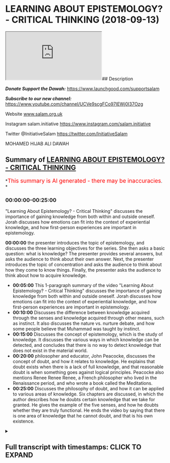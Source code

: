 # LEARNING ABOUT EPISTEMOLOGY? - CRITICAL THINKING (2018-09-13)

<iframe loading='lazy' allow='autoplay' src='https://www.youtube.com/embed/qu536euyd2c'></iframe>## Description

***Donate Support the Dawah:***
<https://www.launchgood.com/supportsalam>

***Subscribe to our new channel:***
<https://www.youtube.com/channel/UCVe9scgFCo97IEWj0I37Ozg>

Website www.salam.org.uk

Instagram salam.initiative
<https://www.instagram.com/salam.initiative>

Twitter @InitiativeSalam
<https://twitter.com/InitiativeSalam>

MOHAMED HIJAB ALI DAWAH

## Summary of [LEARNING ABOUT EPISTEMOLOGY? - CRITICAL THINKING](https://www.youtube.com/watch?v=qu536euyd2c)

*<span style="color:red; font-size:125%">This summary is AI generated - there may be inaccuracies</span>. *

### <a onclick="modifyYTiframeseektime('0')">00:00:00-00:25:00</a>

 "Learning About Epistemology? - Critical Thinking" discusses the importance of gaining knowledge from both within and outside oneself. Jorah discusses how emotions can fit into the context of experiential knowledge, and how first-person experiences are important in epistemology.

**<a onclick="modifyYTiframeseektime('0')">00:00:00</a>**  the presenter introduces the topic of epistemology, and discusses the three learning objectives for the series. She then asks a basic question: what is knowledge? The presenter provides several answers, but asks the audience to think about their own answer. Next, the presenter introduces the topic of concentration and asks the audience to think about how they come to know things. Finally, the presenter asks the audience to think about how to acquire knowledge.

* **<a onclick="modifyYTiframeseektime('300')">00:05:00</a>** This 1-paragraph summary of the video "Learning About Epistemology? - Critical Thinking" discusses the importance of gaining knowledge from both within and outside oneself. Jorah discusses how emotions can fit into the context of experiential knowledge, and how first-person experiences are important in epistemology.
* **<a onclick="modifyYTiframeseektime('600')">00:10:00</a>** Discusses the difference between knowledge acquired through the senses and knowledge acquired through other means, such as instinct. It also discusses the nature vs. nurture debate, and how some people believe that Muhammad was taught by instinct.
* **<a onclick="modifyYTiframeseektime('900')">00:15:00</a>** Discusses the concept of epistemology, which is the study of knowledge. It discusses the various ways in which knowledge can be detected, and concludes that there is no way to detect knowledge that does not exist in the material world.
* **<a onclick="modifyYTiframeseektime('1200')">00:20:00</a>**  philosopher and educator, John Peacocke, discusses the concept of doubt, and how it relates to knowledge. He explains that doubt exists when there is a lack of full knowledge, and that reasonable doubt is when something goes against logical principles. Peacocke also mentions Renee Renee Renee, a French philosopher who lived in the Renaissance period, and who wrote a book called the Meditations.
* **<a onclick="modifyYTiframeseektime('1500')">00:25:00</a>** Discusses the philosophy of doubt, and how it can be applied to various areas of knowledge. Six chapters are discussed, in which the author describes how he doubts certain knowledge that we take for granted. He gives the example of the five senses, and how he doubts whether they are truly functional. He ends the video by saying that there is one area of knowledge that he cannot doubt, and that is his own existence.

<details><summary><h2>Full transcript with timestamps: CLICK TO EXPAND</h2></summary>

<a onclick="modifyYTiframeseektime('10')">0:00:10</a> Music  
<a onclick="modifyYTiframeseektime('29')">0:00:29</a> so I'm not a liar but I kept on welcome  
<a onclick="modifyYTiframeseektime('32')">0:00:32</a> to a new series of critical thinking  
<a onclick="modifyYTiframeseektime('35')">0:00:35</a> obviously and critical thinking is as it  
<a onclick="modifyYTiframeseektime('38')">0:00:38</a> says on the tin we're gonna try and  
<a onclick="modifyYTiframeseektime('40')">0:00:40</a> equip you guys with the necessary and  
<a onclick="modifyYTiframeseektime('42')">0:00:42</a> appropriate tools to understand things  
<a onclick="modifyYTiframeseektime('46')">0:00:46</a> and more specifically understand things  
<a onclick="modifyYTiframeseektime('49')">0:00:49</a> philosophically in the context of  
<a onclick="modifyYTiframeseektime('51')">0:00:51</a> discourse in the context of discussions  
<a onclick="modifyYTiframeseektime('54')">0:00:54</a> in the base that we have around things  
<a onclick="modifyYTiframeseektime('56')">0:00:56</a> like purpose and so what we're going to  
<a onclick="modifyYTiframeseektime('59')">0:00:59</a> start with the channel as an  
<a onclick="modifyYTiframeseektime('60')">0:01:00</a> introductory lesson which hopefully will  
<a onclick="modifyYTiframeseektime('63')">0:01:03</a> aim to lay some foundation some basic  
<a onclick="modifyYTiframeseektime('65')">0:01:05</a> foundations on knowledge itself see if  
<a onclick="modifyYTiframeseektime('69')">0:01:09</a> you can see behind me what we're doing  
<a onclick="modifyYTiframeseektime('72')">0:01:12</a> today is simply to know how knowledge is  
<a onclick="modifyYTiframeseektime('75')">0:01:15</a> acquired to understand the different  
<a onclick="modifyYTiframeseektime('78')">0:01:18</a> philosophical perspectives on knowledge  
<a onclick="modifyYTiframeseektime('79')">0:01:19</a> and to be able to make a judgment on  
<a onclick="modifyYTiframeseektime('82')">0:01:22</a> epistemology these are the three  
<a onclick="modifyYTiframeseektime('84')">0:01:24</a> learning objectives so by the end of  
<a onclick="modifyYTiframeseektime('86')">0:01:26</a> this we should know what this topology  
<a onclick="modifyYTiframeseektime('88')">0:01:28</a> is as a keyword that will enchant  
<a onclick="modifyYTiframeseektime('91')">0:01:31</a> uncover but also we should have a  
<a onclick="modifyYTiframeseektime('95')">0:01:35</a> judgment that were able to make on  
<a onclick="modifyYTiframeseektime('98')">0:01:38</a> Lizzie the hip joint with the one and  
<a onclick="modifyYTiframeseektime('101')">0:01:41</a> only the man himself the one that you  
<a onclick="modifyYTiframeseektime('117')">0:01:57</a> really someone that's not seeing that  
<a onclick="modifyYTiframeseektime('120')">0:02:00</a> much body does a lot for the  
<a onclick="modifyYTiframeseektime('121')">0:02:01</a> organization and obviously we have a  
<a onclick="modifyYTiframeseektime('123')">0:02:03</a> brother honey as well some of you might  
<a onclick="modifyYTiframeseektime('125')">0:02:05</a> know him from now let's get started with  
<a onclick="modifyYTiframeseektime('132')">0:02:12</a> some required questions which online  
<a onclick="modifyYTiframeseektime('133')">0:02:13</a> this is going to be an interactive  
<a onclick="modifyYTiframeseektime('135')">0:02:15</a> session and so we're gonna ask a lot of  
<a onclick="modifyYTiframeseektime('138')">0:02:18</a> questions and I want you guys to think  
<a onclick="modifyYTiframeseektime('139')">0:02:19</a> about what we're talking about rather  
<a onclick="modifyYTiframeseektime('140')">0:02:20</a> than a me just giving you the  
<a onclick="modifyYTiframeseektime('142')">0:02:22</a> information let's start with a very  
<a onclick="modifyYTiframeseektime('144')">0:02:24</a> introductory question what is knowledge  
<a onclick="modifyYTiframeseektime('149')">0:02:29</a> yes information facts the dictionary  
<a onclick="modifyYTiframeseektime('155')">0:02:35</a> definition if you go on oxford  
<a onclick="modifyYTiframeseektime('158')">0:02:38</a> dictionary they'll say knowledge  
<a onclick="modifyYTiframeseektime('161')">0:02:41</a> in fact said skills acquired you know is  
<a onclick="modifyYTiframeseektime('164')">0:02:44</a> how we use the word yeah in terms of  
<a onclick="modifyYTiframeseektime('167')">0:02:47</a> common day usage is there anything else  
<a onclick="modifyYTiframeseektime('169')">0:02:49</a> you add to that I don't think that's  
<a onclick="modifyYTiframeseektime('176')">0:02:56</a> correct this is true now having said  
<a onclick="modifyYTiframeseektime('186')">0:03:06</a> that I want to answer your question um  
<a onclick="modifyYTiframeseektime('188')">0:03:08</a> and this is a more fundamental question  
<a onclick="modifyYTiframeseektime('189')">0:03:09</a> well actually there's a question on  
<a onclick="modifyYTiframeseektime('193')">0:03:13</a> concentration actually let's think about  
<a onclick="modifyYTiframeseektime('195')">0:03:15</a> this right I wanted to really think  
<a onclick="modifyYTiframeseektime('196')">0:03:16</a> about this and I thought the people are  
<a onclick="modifyYTiframeseektime('198')">0:03:18</a> home to think about this question as  
<a onclick="modifyYTiframeseektime('200')">0:03:20</a> well yeah how do we get to know or  
<a onclick="modifyYTiframeseektime('205')">0:03:25</a> something in other words how do we  
<a onclick="modifyYTiframeseektime('206')">0:03:26</a> acquire knowledge right so this is the  
<a onclick="modifyYTiframeseektime('209')">0:03:29</a> question how to that question well I'd  
<a onclick="modifyYTiframeseektime('219')">0:03:39</a> like you to do is you spend one minute  
<a onclick="modifyYTiframeseektime('221')">0:03:41</a> by yourselves  
<a onclick="modifyYTiframeseektime('222')">0:03:42</a> you know writing down some of the ways  
<a onclick="modifyYTiframeseektime('225')">0:03:45</a> in which you think you come to know  
<a onclick="modifyYTiframeseektime('228')">0:03:48</a> things so just by the minute wait  
<a onclick="modifyYTiframeseektime('233')">0:03:53</a> whatever it may be just put down what  
<a onclick="modifyYTiframeseektime('235')">0:03:55</a> you think is the correct answer  
<a onclick="modifyYTiframeseektime('237')">0:03:57</a> we'll come back  
<a onclick="modifyYTiframeseektime('255')">0:04:15</a> Music  
<a onclick="modifyYTiframeseektime('287')">0:04:47</a> Music  
<a onclick="modifyYTiframeseektime('296')">0:04:56</a> well I'm trying to very good very good  
<a onclick="modifyYTiframeseektime('298')">0:04:58</a> very good things are what I'm trying to  
<a onclick="modifyYTiframeseektime('301')">0:05:01</a> avoid in this series especially in the  
<a onclick="modifyYTiframeseektime('304')">0:05:04</a> introductory lesson I'm trying to grade  
<a onclick="modifyYTiframeseektime('306')">0:05:06</a> my language as much as possible so  
<a onclick="modifyYTiframeseektime('307')">0:05:07</a> everyone can be included but there are  
<a onclick="modifyYTiframeseektime('310')">0:05:10</a> some very good keywords that was  
<a onclick="modifyYTiframeseektime('311')">0:05:11</a> intended we will build up to using more  
<a onclick="modifyYTiframeseektime('317')">0:05:17</a> maybe complex terminologies and  
<a onclick="modifyYTiframeseektime('319')">0:05:19</a> important dis lesson well that's that's  
<a onclick="modifyYTiframeseektime('321')">0:05:21</a> what the small you say so knowledge  
<a onclick="modifyYTiframeseektime('323')">0:05:23</a> gained from other places  
<a onclick="modifyYTiframeseektime('324')">0:05:24</a> okay can you expound on that so I did a  
<a onclick="modifyYTiframeseektime('330')">0:05:30</a> degree biology and I want to learn about  
<a onclick="modifyYTiframeseektime('332')">0:05:32</a> the physical to gain this knowledge I  
<a onclick="modifyYTiframeseektime('337')">0:05:37</a> have to read books relating to the topic  
<a onclick="modifyYTiframeseektime('340')">0:05:40</a> so books would be a place where you gain  
<a onclick="modifyYTiframeseektime('343')">0:05:43</a> money okay and how did you very simply  
<a onclick="modifyYTiframeseektime('346')">0:05:46</a> how do you actually read books how does  
<a onclick="modifyYTiframeseektime('349')">0:05:49</a> that work we use your eyes okay yeah  
<a onclick="modifyYTiframeseektime('352')">0:05:52</a> camera words okay you interpret the word  
<a onclick="modifyYTiframeseektime('355')">0:05:55</a> okay oh yeah so that's a question  
<a onclick="modifyYTiframeseektime('359')">0:05:59</a> although the country is what we meant by  
<a onclick="modifyYTiframeseektime('360')">0:06:00</a> it so if you meant how we acquire you I  
<a onclick="modifyYTiframeseektime('363')">0:06:03</a> was going to sell  
<a onclick="modifyYTiframeseektime('368')">0:06:08</a> okay so five senses yeah okay very good  
<a onclick="modifyYTiframeseektime('376')">0:06:16</a> answer  
<a onclick="modifyYTiframeseektime('376')">0:06:16</a> Jorah exeter anything else is there any  
<a onclick="modifyYTiframeseektime('380')">0:06:20</a> other way you can get and that's always  
<a onclick="modifyYTiframeseektime('385')">0:06:25</a> limited you know okay excellent but  
<a onclick="modifyYTiframeseektime('387')">0:06:27</a> you've made a point and you said there  
<a onclick="modifyYTiframeseektime('389')">0:06:29</a> were two ways which is what as we're  
<a onclick="modifyYTiframeseektime('393')">0:06:33</a> gonna find out Bertrand Russell himself  
<a onclick="modifyYTiframeseektime('394')">0:06:34</a> in the problems of philosophies in that  
<a onclick="modifyYTiframeseektime('396')">0:06:36</a> book that will kind of we're using that  
<a onclick="modifyYTiframeseektime('399')">0:06:39</a> kind of book by the way I haven't  
<a onclick="modifyYTiframeseektime('400')">0:06:40</a> mentioned it already does  
<a onclick="modifyYTiframeseektime('401')">0:06:41</a> well we're using Bertrand Russell's  
<a onclick="modifyYTiframeseektime('403')">0:06:43</a> problems and philosophies look it's a  
<a onclick="modifyYTiframeseektime('406')">0:06:46</a> book which very small but very very  
<a onclick="modifyYTiframeseektime('409')">0:06:49</a> important actually in the entomology  
<a onclick="modifyYTiframeseektime('411')">0:06:51</a> yeah because Apple isn't what called the  
<a onclick="modifyYTiframeseektime('414')">0:06:54</a> problems of philosophy where our lessons  
<a onclick="modifyYTiframeseektime('416')">0:06:56</a> are being kind of scheduled in  
<a onclick="modifyYTiframeseektime('418')">0:06:58</a> accordance with the chapters of that  
<a onclick="modifyYTiframeseektime('419')">0:06:59</a> book but it's not rigid in a sense that  
<a onclick="modifyYTiframeseektime('422')">0:07:02</a> we're not gonna go outside and the  
<a onclick="modifyYTiframeseektime('424')">0:07:04</a> reason why chosen that particular book  
<a onclick="modifyYTiframeseektime('426')">0:07:06</a> is because you'll find that most  
<a onclick="modifyYTiframeseektime('429')">0:07:09</a> universities that do things that they  
<a onclick="modifyYTiframeseektime('431')">0:07:11</a> have that required reading yeah and and  
<a onclick="modifyYTiframeseektime('434')">0:07:14</a> for good reason I comes out for Oxford  
<a onclick="modifyYTiframeseektime('436')">0:07:16</a> University for its people a degree they  
<a onclick="modifyYTiframeseektime('438')">0:07:18</a> they don't allow you to do that degree  
<a onclick="modifyYTiframeseektime('440')">0:07:20</a> unless you have they do a lot of I mean  
<a onclick="modifyYTiframeseektime('442')">0:07:22</a> they recommend before you actually get  
<a onclick="modifyYTiframeseektime('444')">0:07:24</a> started with you me that you mean that  
<a onclick="modifyYTiframeseektime('445')">0:07:25</a> book and it's because it gives you that  
<a onclick="modifyYTiframeseektime('447')">0:07:27</a> foundation in you need right so the two  
<a onclick="modifyYTiframeseektime('450')">0:07:30</a> things that you mentioned is very  
<a onclick="modifyYTiframeseektime('451')">0:07:31</a> important because actually it's  
<a onclick="modifyYTiframeseektime('452')">0:07:32</a> mentioned it is right so five senses is  
<a onclick="modifyYTiframeseektime('457')">0:07:37</a> good yeah so it's kind of like the  
<a onclick="modifyYTiframeseektime('459')">0:07:39</a> outside yeah making it very simple but  
<a onclick="modifyYTiframeseektime('461')">0:07:41</a> you also said knowledge from within so  
<a onclick="modifyYTiframeseektime('465')">0:07:45</a> could you expound on that one please so  
<a onclick="modifyYTiframeseektime('468')">0:07:48</a> this could be things that you learn  
<a onclick="modifyYTiframeseektime('471')">0:07:51</a> about yourself things that you learn  
<a onclick="modifyYTiframeseektime('473')">0:07:53</a> about other people who are interacting  
<a onclick="modifyYTiframeseektime('475')">0:07:55</a> with them so you said something discover  
<a onclick="modifyYTiframeseektime('480')">0:08:00</a> something that's unique that you would  
<a onclick="modifyYTiframeseektime('482')">0:08:02</a> you know  
<a onclick="modifyYTiframeseektime('482')">0:08:02</a> it could be both so give us an example  
<a onclick="modifyYTiframeseektime('486')">0:08:06</a> of that it could be both give an example  
<a onclick="modifyYTiframeseektime('487')">0:08:07</a> of something which you already know so  
<a onclick="modifyYTiframeseektime('489')">0:08:09</a> your personality like what things are  
<a onclick="modifyYTiframeseektime('492')">0:08:12</a> know you so I get really annoying when I  
<a onclick="modifyYTiframeseektime('496')">0:08:16</a> see  
<a onclick="modifyYTiframeseektime('497')">0:08:17</a> with homeless that's something that I've  
<a onclick="modifyYTiframeseektime('500')">0:08:20</a> learned about myself the best I'm not  
<a onclick="modifyYTiframeseektime('503')">0:08:23</a> sure that's very good I think you're  
<a onclick="modifyYTiframeseektime('505')">0:08:25</a> right your tracks but wait there's some  
<a onclick="modifyYTiframeseektime('507')">0:08:27</a> there's still some refinement we can do  
<a onclick="modifyYTiframeseektime('509')">0:08:29</a> yes or okay holding a little bit more I  
<a onclick="modifyYTiframeseektime('512')">0:08:32</a> think a little bit deeper so what is  
<a onclick="modifyYTiframeseektime('514')">0:08:34</a> that exactly  
<a onclick="modifyYTiframeseektime('515')">0:08:35</a> you feel what noise you need to watch  
<a onclick="modifyYTiframeseektime('518')">0:08:38</a> people who used to I feel what we  
<a onclick="modifyYTiframeseektime('521')">0:08:41</a> talking about is a certain emotion right  
<a onclick="modifyYTiframeseektime('525')">0:08:45</a> yeah some cool this intuitive knowledge  
<a onclick="modifyYTiframeseektime('537')">0:08:57</a> and some and you can also play within  
<a onclick="modifyYTiframeseektime('540')">0:09:00</a> that experiential knowledge okay so  
<a onclick="modifyYTiframeseektime('553')">0:09:13</a> emotions will fit in that context of  
<a onclick="modifyYTiframeseektime('556')">0:09:16</a> experiential knowledge because you  
<a onclick="modifyYTiframeseektime('558')">0:09:18</a> experience the emotions you experience  
<a onclick="modifyYTiframeseektime('564')">0:09:24</a> emotions now if you experience emotions  
<a onclick="modifyYTiframeseektime('567')">0:09:27</a> it's first-person everyone on board  
<a onclick="modifyYTiframeseektime('575')">0:09:35</a> there are three kinds of person right  
<a onclick="modifyYTiframeseektime('578')">0:09:38</a> which I want this person something which  
<a onclick="modifyYTiframeseektime('599')">0:09:59</a> is first-person pronoun which is  
<a onclick="modifyYTiframeseektime('600')">0:10:00</a> first-person like okay give me an  
<a onclick="modifyYTiframeseektime('605')">0:10:05</a> example of a second person pronoun to  
<a onclick="modifyYTiframeseektime('607')">0:10:07</a> you okay and give me a couple of third  
<a onclick="modifyYTiframeseektime('611')">0:10:11</a> person now if we come back to here  
<a onclick="modifyYTiframeseektime('618')">0:10:18</a> emotions is it I knew or they'd be so  
<a onclick="modifyYTiframeseektime('623')">0:10:23</a> yeah this is your emotions we're talking  
<a onclick="modifyYTiframeseektime('626')">0:10:26</a> about something which is first-person  
<a onclick="modifyYTiframeseektime('630')">0:10:30</a> now this is  
<a onclick="modifyYTiframeseektime('631')">0:10:31</a> very important the reason why it's very  
<a onclick="modifyYTiframeseektime('637')">0:10:37</a> very important especially in in  
<a onclick="modifyYTiframeseektime('639')">0:10:39</a> acquiring knowledge yeah it's because  
<a onclick="modifyYTiframeseektime('642')">0:10:42</a> the whole field of science you said  
<a onclick="modifyYTiframeseektime('647')">0:10:47</a> you're violated again the whole field of  
<a onclick="modifyYTiframeseektime('649')">0:10:49</a> science obviously this down here for  
<a onclick="modifyYTiframeseektime('651')">0:10:51</a> this time the whole field of science is  
<a onclick="modifyYTiframeseektime('653')">0:10:53</a> very personable in order for something  
<a onclick="modifyYTiframeseektime('659')">0:10:59</a> to be scientific it has to be  
<a onclick="modifyYTiframeseektime('666')">0:11:06</a> experimental science yeah okay what do  
<a onclick="modifyYTiframeseektime('674')">0:11:14</a> anyway so scientific experiments are  
<a onclick="modifyYTiframeseektime('679')">0:11:19</a> experimented upon they do not relate to  
<a onclick="modifyYTiframeseektime('683')">0:11:23</a> your own subjective experience okay  
<a onclick="modifyYTiframeseektime('688')">0:11:28</a> so science can't attack yeah cannot feel  
<a onclick="modifyYTiframeseektime('696')">0:11:36</a> it can't detect that does that make  
<a onclick="modifyYTiframeseektime('700')">0:11:40</a> sense how do you feel it's a  
<a onclick="modifyYTiframeseektime('702')">0:11:42</a> first-person question what if you're the  
<a onclick="modifyYTiframeseektime('708')">0:11:48</a> scientist whose discovery even if you're  
<a onclick="modifyYTiframeseektime('710')">0:11:50</a> the scientist to discover right in any  
<a onclick="modifyYTiframeseektime('713')">0:11:53</a> case your experience is always first  
<a onclick="modifyYTiframeseektime('716')">0:11:56</a> person you say I feel where science is  
<a onclick="modifyYTiframeseektime('720')">0:12:00</a> always that person has to you have to  
<a onclick="modifyYTiframeseektime('722')">0:12:02</a> have an expert experiment yeah so that's  
<a onclick="modifyYTiframeseektime('726')">0:12:06</a> important  
<a onclick="modifyYTiframeseektime('726')">0:12:06</a> well the tongue will come to it later on  
<a onclick="modifyYTiframeseektime('729')">0:12:09</a> that's important so here we're worried  
<a onclick="modifyYTiframeseektime('732')">0:12:12</a> or two things right I will stick to  
<a onclick="modifyYTiframeseektime('734')">0:12:14</a> those who thinks because they're quite  
<a onclick="modifyYTiframeseektime('735')">0:12:15</a> important so a quote the external and  
<a onclick="modifyYTiframeseektime('737')">0:12:17</a> you've got the internal feel like yeah  
<a onclick="modifyYTiframeseektime('738')">0:12:18</a> the external the five senses they  
<a onclick="modifyYTiframeseektime('741')">0:12:21</a> they're the window to the outside world  
<a onclick="modifyYTiframeseektime('743')">0:12:23</a> yeah and then you have intuitive  
<a onclick="modifyYTiframeseektime('747')">0:12:27</a> knowledge and experience or knowledge  
<a onclick="modifyYTiframeseektime('748')">0:12:28</a> it's more internal can you think of  
<a onclick="modifyYTiframeseektime('751')">0:12:31</a> something else which is knowledge which  
<a onclick="modifyYTiframeseektime('756')">0:12:36</a> you don't get from the five senses  
<a onclick="modifyYTiframeseektime('758')">0:12:38</a> that's my question  
<a onclick="modifyYTiframeseektime('759')">0:12:39</a> give me examples of other kinds of  
<a onclick="modifyYTiframeseektime('762')">0:12:42</a> knowledge which are not acquired through  
<a onclick="modifyYTiframeseektime('765')">0:12:45</a> the person  
<a onclick="modifyYTiframeseektime('765')">0:12:45</a> so we said experience our eight emotions  
<a onclick="modifyYTiframeseektime('768')">0:12:48</a> this is relating back to the Quran  
<a onclick="modifyYTiframeseektime('772')">0:12:52</a> hidden he knew how to do certain things  
<a onclick="modifyYTiframeseektime('775')">0:12:55</a> for instance  
<a onclick="modifyYTiframeseektime('776')">0:12:56</a> he made a hole in the boat you fixed the  
<a onclick="modifyYTiframeseektime('779')">0:12:59</a> hole and he took care of that point  
<a onclick="modifyYTiframeseektime('783')">0:13:03</a> these things these things here at wisdom  
<a onclick="modifyYTiframeseektime('793')">0:13:13</a> Music  
<a onclick="modifyYTiframeseektime('796')">0:13:16</a> this thing will knowledge their work  
<a onclick="modifyYTiframeseektime('801')">0:13:21</a> from that world from within you could  
<a onclick="modifyYTiframeseektime('807')">0:13:27</a> argue it's from now how do you why some  
<a onclick="modifyYTiframeseektime('809')">0:13:29</a> say he was a prophet okay and if he's a  
<a onclick="modifyYTiframeseektime('811')">0:13:31</a> prophet who's getting from why yeah  
<a onclick="modifyYTiframeseektime('813')">0:13:33</a> which is from Allah you're onto  
<a onclick="modifyYTiframeseektime('817')">0:13:37</a> something you're definitely on to  
<a onclick="modifyYTiframeseektime('819')">0:13:39</a> something here so you're not wrong  
<a onclick="modifyYTiframeseektime('820')">0:13:40</a> complete what other knowledge is not a  
<a onclick="modifyYTiframeseektime('823')">0:13:43</a> quiet from the outside world  
<a onclick="modifyYTiframeseektime('830')">0:13:50</a> consciousness is not really knowledge  
<a onclick="modifyYTiframeseektime('832')">0:13:52</a> it's a state of being  
<a onclick="modifyYTiframeseektime('834')">0:13:54</a> yeah well you're definitely right you're  
<a onclick="modifyYTiframeseektime('837')">0:13:57</a> definitely right and so much of  
<a onclick="modifyYTiframeseektime('839')">0:13:59</a> consciousness cannot be experimented  
<a onclick="modifyYTiframeseektime('842')">0:14:02</a> upon yeah yeah so consciousness is first  
<a onclick="modifyYTiframeseektime('845')">0:14:05</a> person and third person yes that's great  
<a onclick="modifyYTiframeseektime('849')">0:14:09</a> well we're sticking on the field of  
<a onclick="modifyYTiframeseektime('850')">0:14:10</a> knowledge right so you think something  
<a onclick="modifyYTiframeseektime('852')">0:14:12</a> that we do without exactly that's what  
<a onclick="modifyYTiframeseektime('856')">0:14:16</a> we just think about what do we know  
<a onclick="modifyYTiframeseektime('858')">0:14:18</a> without using our five senses with  
<a onclick="modifyYTiframeseektime('861')">0:14:21</a> animals some animals are born they also  
<a onclick="modifyYTiframeseektime('864')">0:14:24</a> go any teachers around them no the first  
<a onclick="modifyYTiframeseektime('866')">0:14:26</a> teacher to teach them and the only thing  
<a onclick="modifyYTiframeseektime('869')">0:14:29</a> you know how to survive  
<a onclick="modifyYTiframeseektime('872')">0:14:32</a> yeah maybe something that it's  
<a onclick="modifyYTiframeseektime('878')">0:14:38</a> programmed to do okay so this he wasn't  
<a onclick="modifyYTiframeseektime('881')">0:14:41</a> taught you could argue this point you  
<a onclick="modifyYTiframeseektime('882')">0:14:42</a> could argue this point this is cool  
<a onclick="modifyYTiframeseektime('884')">0:14:44</a> instinct yeah with instincts well I'm  
<a onclick="modifyYTiframeseektime('890')">0:14:50</a> going to say because there is a debate  
<a onclick="modifyYTiframeseektime('895')">0:14:55</a> in psychology called the nature versus  
<a onclick="modifyYTiframeseektime('898')">0:14:58</a> nurture people okay which I don't want  
<a onclick="modifyYTiframeseektime('901')">0:15:01</a> to go into too much voice idea is this  
<a onclick="modifyYTiframeseektime('903')">0:15:03</a> baby really being tall or hot or is it  
<a onclick="modifyYTiframeseektime('906')">0:15:06</a> something that they've gotten actually  
<a onclick="modifyYTiframeseektime('907')">0:15:07</a> yeah that's it the baby the one again  
<a onclick="modifyYTiframeseektime('909')">0:15:09</a> but it's something you could argue yeah  
<a onclick="modifyYTiframeseektime('911')">0:15:11</a> so I'm not gonna say it's wrong it's not  
<a onclick="modifyYTiframeseektime('914')">0:15:14</a> completely undisputed okay  
<a onclick="modifyYTiframeseektime('916')">0:15:16</a> emotions are pretty much on this view  
<a onclick="modifyYTiframeseektime('918')">0:15:18</a> that you can't say that they're instinct  
<a onclick="modifyYTiframeseektime('922')">0:15:22</a> you could dispute what else is of the  
<a onclick="modifyYTiframeseektime('923')">0:15:23</a> way I think of this way in order for  
<a onclick="modifyYTiframeseektime('930')">0:15:30</a> something to be detected by the five  
<a onclick="modifyYTiframeseektime('932')">0:15:32</a> senses what properties must I have has  
<a onclick="modifyYTiframeseektime('936')">0:15:36</a> to be pending okay excellent tangible is  
<a onclick="modifyYTiframeseektime('941')">0:15:41</a> another way of saying one physical  
<a onclick="modifyYTiframeseektime('943')">0:15:43</a> excellent so what do we know which is  
<a onclick="modifyYTiframeseektime('947')">0:15:47</a> not physical  
<a onclick="modifyYTiframeseektime('948')">0:15:48</a> makes it physical things now give me an  
<a onclick="modifyYTiframeseektime('951')">0:15:51</a> example or something we know which is  
<a onclick="modifyYTiframeseektime('952')">0:15:52</a> metaphysical  
<a onclick="modifyYTiframeseektime('959')">0:15:59</a> something we know which is that's  
<a onclick="modifyYTiframeseektime('970')">0:16:10</a> religious yeah I'm saying something no  
<a onclick="modifyYTiframeseektime('973')">0:16:13</a> non-supe you've all disagreeable  
<a onclick="modifyYTiframeseektime('976')">0:16:16</a> consciousness okay we know exist so what  
<a onclick="modifyYTiframeseektime('986')">0:16:26</a> do we know gravity gravity we don't get  
<a onclick="modifyYTiframeseektime('990')">0:16:30</a> the effect of yeah almost single  
<a onclick="modifyYTiframeseektime('995')">0:16:35</a> scientific they're still in the tangible  
<a onclick="modifyYTiframeseektime('996')">0:16:36</a> world you can detect them to some extent  
<a onclick="modifyYTiframeseektime('998')">0:16:38</a> yeah well the effect of their maybe  
<a onclick="modifyYTiframeseektime('1000')">0:16:40</a> we're saying this thing is not in the in  
<a onclick="modifyYTiframeseektime('1003')">0:16:43</a> the physical world at all and it's  
<a onclick="modifyYTiframeseektime('1005')">0:16:45</a> undetectable memory memories you can say  
<a onclick="modifyYTiframeseektime('1009')">0:16:49</a> you could argue this brain in neurons  
<a onclick="modifyYTiframeseektime('1011')">0:16:51</a> you could argue from a physical  
<a onclick="modifyYTiframeseektime('1013')">0:16:53</a> perspective love emotions or whatever  
<a onclick="modifyYTiframeseektime('1017')">0:16:57</a> but they call you also know you could  
<a onclick="modifyYTiframeseektime('1023')">0:17:03</a> argue that that's what materialists do I  
<a onclick="modifyYTiframeseektime('1025')">0:17:05</a> do  
<a onclick="modifyYTiframeseektime('1036')">0:17:16</a> okay yeah okay the question cannot be  
<a onclick="modifyYTiframeseektime('1139')">0:18:59</a> detected through scientific inquiry no  
<a onclick="modifyYTiframeseektime('1146')">0:19:06</a> every close to this can you can you feel  
<a onclick="modifyYTiframeseektime('1152')">0:19:12</a> numbers no can you taste numbers up can  
<a onclick="modifyYTiframeseektime('1156')">0:19:16</a> you see  
<a onclick="modifyYTiframeseektime('1159')">0:19:19</a> Music  
<a onclick="modifyYTiframeseektime('1160')">0:19:20</a> Isaac Isaac that's a symbol the right  
<a onclick="modifyYTiframeseektime('1163')">0:19:23</a> totally good abstract concepts yes this  
<a onclick="modifyYTiframeseektime('1172')">0:19:32</a> is right so please put this down okay  
<a onclick="modifyYTiframeseektime('1177')">0:19:37</a> mathematics is knowledge from within  
<a onclick="modifyYTiframeseektime('1184')">0:19:44</a> which is undetectable in the material  
<a onclick="modifyYTiframeseektime('1187')">0:19:47</a> world okay all right that's excellent  
<a onclick="modifyYTiframeseektime('1192')">0:19:52</a> all right so I think we're going to a  
<a onclick="modifyYTiframeseektime('1194')">0:19:54</a> very very good stuff I'm really doing  
<a onclick="modifyYTiframeseektime('1196')">0:19:56</a> just I'm happy to hear that  
<a onclick="modifyYTiframeseektime('1202')">0:20:02</a> now let's go to the next question if we  
<a onclick="modifyYTiframeseektime('1204')">0:20:04</a> know what knowledge is yes and this is  
<a onclick="modifyYTiframeseektime('1208')">0:20:08</a> what Bertrand Russell says in his first  
<a onclick="modifyYTiframeseektime('1209')">0:20:09</a> chapter as well okay if we don't want  
<a onclick="modifyYTiframeseektime('1214')">0:20:14</a> knowledge is the question is what is  
<a onclick="modifyYTiframeseektime('1217')">0:20:17</a> that absence of knowledge let's think  
<a onclick="modifyYTiframeseektime('1223')">0:20:23</a> about it for a second before we say that  
<a onclick="modifyYTiframeseektime('1228')">0:20:28</a> you can't be certain  
<a onclick="modifyYTiframeseektime('1233')">0:20:33</a> yeah it's what 70 is or here's the  
<a onclick="modifyYTiframeseektime('1236')">0:20:36</a> question  
<a onclick="modifyYTiframeseektime('1237')">0:20:37</a> that's what what is reasonable that  
<a onclick="modifyYTiframeseektime('1253')">0:20:53</a> hiccup I think because what do you say  
<a onclick="modifyYTiframeseektime('1261')">0:21:01</a> people we get people say I have doubts  
<a onclick="modifyYTiframeseektime('1265')">0:21:05</a> and it's not just a religious context  
<a onclick="modifyYTiframeseektime('1267')">0:21:07</a> doubts  
<a onclick="modifyYTiframeseektime('1268')">0:21:08</a> yeah and it could be I have doubts about  
<a onclick="modifyYTiframeseektime('1270')">0:21:10</a> life I have doubts about meaning I have  
<a onclick="modifyYTiframeseektime('1273')">0:21:13</a> doubts about my performance I have  
<a onclick="modifyYTiframeseektime('1275')">0:21:15</a> doubts about X bar Y button question is  
<a onclick="modifyYTiframeseektime('1278')">0:21:18</a> what is reasonable doubt now what I want  
<a onclick="modifyYTiframeseektime('1281')">0:21:21</a> to think about more specifically what we  
<a onclick="modifyYTiframeseektime('1288')">0:21:28</a> to really think about is when is it  
<a onclick="modifyYTiframeseektime('1293')">0:21:33</a> two down when does it make sense to  
<a onclick="modifyYTiframeseektime('1296')">0:21:36</a> doubt something and I'm going to give  
<a onclick="modifyYTiframeseektime('1301')">0:21:41</a> you another hint actually coherence  
<a onclick="modifyYTiframeseektime('1308')">0:21:48</a> coherence is consistency yeah  
<a onclick="modifyYTiframeseektime('1312')">0:21:52</a> when does it make coherent sense to  
<a onclick="modifyYTiframeseektime('1316')">0:21:56</a> doubt in something hmm  
<a onclick="modifyYTiframeseektime('1320')">0:22:00</a> can you say for example did you know  
<a onclick="modifyYTiframeseektime('1322')">0:22:02</a> that study that was done by that guy who  
<a onclick="modifyYTiframeseektime('1324')">0:22:04</a> put some straws in there but there was a  
<a onclick="modifyYTiframeseektime('1329')">0:22:09</a> group of people they will keep choosing  
<a onclick="modifyYTiframeseektime('1331')">0:22:11</a> something comparing me they will  
<a onclick="modifyYTiframeseektime('1338')">0:22:18</a> continue to collect in that consistency  
<a onclick="modifyYTiframeseektime('1341')">0:22:21</a> and it won't doubt into the other  
<a onclick="modifyYTiframeseektime('1343')">0:22:23</a> person's mouth because we can looking  
<a onclick="modifyYTiframeseektime('1346')">0:22:26</a> you know the old finger so when you know  
<a onclick="modifyYTiframeseektime('1348')">0:22:28</a> something to be that I know for example  
<a onclick="modifyYTiframeseektime('1350')">0:22:30</a> when an egg drop it breaks so when I see  
<a onclick="modifyYTiframeseektime('1353')">0:22:33</a> it drop in a no break and I'm gonna  
<a onclick="modifyYTiframeseektime('1354')">0:22:34</a> think to myself if there's a doubt that  
<a onclick="modifyYTiframeseektime('1355')">0:22:35</a> you should have you're making points  
<a onclick="modifyYTiframeseektime('1361')">0:22:41</a> examples to give it examples of when now  
<a onclick="modifyYTiframeseektime('1364')">0:22:44</a> is apply that meteorite who those who  
<a onclick="modifyYTiframeseektime('1366')">0:22:46</a> don't but I want you to think more  
<a onclick="modifyYTiframeseektime('1368')">0:22:48</a> fundamentally now think about what we've  
<a onclick="modifyYTiframeseektime('1370')">0:22:50</a> just done yeah because doubt relates to  
<a onclick="modifyYTiframeseektime('1373')">0:22:53</a> one one certainty but something more  
<a onclick="modifyYTiframeseektime('1377')">0:22:57</a> fundamental insanity which we discovered  
<a onclick="modifyYTiframeseektime('1379')">0:22:59</a> think about the learning objective so  
<a onclick="modifyYTiframeseektime('1384')">0:23:04</a> what's the key word learning alright so  
<a onclick="modifyYTiframeseektime('1387')">0:23:07</a> doubt and knowledge are related yes  
<a onclick="modifyYTiframeseektime('1390')">0:23:10</a> so doubt exists when there's a lack of  
<a onclick="modifyYTiframeseektime('1394')">0:23:14</a> usually right okay so let's ask a  
<a onclick="modifyYTiframeseektime('1397')">0:23:17</a> question our game plan what is  
<a onclick="modifyYTiframeseektime('1399')">0:23:19</a> reasonable doubt when you have evidence  
<a onclick="modifyYTiframeseektime('1401')">0:23:21</a> to suggest that the pattern of coherence  
<a onclick="modifyYTiframeseektime('1407')">0:23:27</a> when there is a reasonable stray off the  
<a onclick="modifyYTiframeseektime('1411')">0:23:31</a> path alone okay so here what you're  
<a onclick="modifyYTiframeseektime('1414')">0:23:34</a> saying is a reason reasonable doubt is  
<a onclick="modifyYTiframeseektime('1416')">0:23:36</a> when something for example goes against  
<a onclick="modifyYTiframeseektime('1419')">0:23:39</a> logical principles okay when there is a  
<a onclick="modifyYTiframeseektime('1426')">0:23:46</a> lack of  
<a onclick="modifyYTiframeseektime('1427')">0:23:47</a> full knowledge okay that's important now  
<a onclick="modifyYTiframeseektime('1431')">0:23:51</a> support at the stage to think about  
<a onclick="modifyYTiframeseektime('1434')">0:23:54</a> something very close to the all right I  
<a onclick="modifyYTiframeseektime('1437')">0:23:57</a> don't need support we'll give you too  
<a onclick="modifyYTiframeseektime('1439')">0:23:59</a> many names but one person that you  
<a onclick="modifyYTiframeseektime('1441')">0:24:01</a> should know is this person this guy's  
<a onclick="modifyYTiframeseektime('1450')">0:24:10</a> Rene Descartes okay this product no he's  
<a onclick="modifyYTiframeseektime('1456')">0:24:16</a> a big public and it's been an hour he  
<a onclick="modifyYTiframeseektime('1459')">0:24:19</a> isn't there on the water  
<a onclick="modifyYTiframeseektime('1464')">0:24:24</a> Renee Renee Renee take off yesterday  
<a onclick="modifyYTiframeseektime('1468')">0:24:28</a> okay  
<a onclick="modifyYTiframeseektime('1471')">0:24:31</a> he was a existed in the Renaissance  
<a onclick="modifyYTiframeseektime('1476')">0:24:36</a> period okay in the Renaissance the  
<a onclick="modifyYTiframeseektime('1481')">0:24:41</a> Renaissance period is anything between  
<a onclick="modifyYTiframeseektime('1483')">0:24:43</a> fourteen sixty or 1491 words but he was  
<a onclick="modifyYTiframeseektime('1488')">0:24:48</a> around he made a book called the  
<a onclick="modifyYTiframeseektime('1493')">0:24:53</a> meditations he was called a rationalist  
<a onclick="modifyYTiframeseektime('1501')">0:25:01</a> okay a rationalist  
<a onclick="modifyYTiframeseektime('1509')">0:25:09</a> and what he did I think that six  
<a onclick="modifyYTiframeseektime('1511')">0:25:11</a> chapters in his book six times and in  
<a onclick="modifyYTiframeseektime('1514')">0:25:14</a> each chapter what he did was he  
<a onclick="modifyYTiframeseektime('1517')">0:25:17</a> described how he doubts certain  
<a onclick="modifyYTiframeseektime('1522')">0:25:22</a> knowledge that we take for granted I'll  
<a onclick="modifyYTiframeseektime('1525')">0:25:25</a> give you one example of that to give you  
<a onclick="modifyYTiframeseektime('1527')">0:25:27</a> to to to drive the point he said for  
<a onclick="modifyYTiframeseektime('1530')">0:25:30</a> example the five senses we said five  
<a onclick="modifyYTiframeseektime('1532')">0:25:32</a> senses was a way of making sense in the  
<a onclick="modifyYTiframeseektime('1534')">0:25:34</a> world for us to know the world yeah he  
<a onclick="modifyYTiframeseektime('1537')">0:25:37</a> said how do I know for sure that my five  
<a onclick="modifyYTiframeseektime('1542')">0:25:42</a> senses are not deluding I'm going to put  
<a onclick="modifyYTiframeseektime('1546')">0:25:46</a> it down so how do I know for sure is the  
<a onclick="modifyYTiframeseektime('1549')">0:25:49</a> question hood that I'm not delusional in  
<a onclick="modifyYTiframeseektime('1555')">0:25:55</a> my understanding of the world as a  
<a onclick="modifyYTiframeseektime('1557')">0:25:57</a> result of my five senses  
<a onclick="modifyYTiframeseektime('1560')">0:26:00</a> now is there a possible is there a way  
<a onclick="modifyYTiframeseektime('1563')">0:26:03</a> of knowing that our five senses are  
<a onclick="modifyYTiframeseektime('1566')">0:26:06</a> perfectly functional it's different and  
<a onclick="modifyYTiframeseektime('1570')">0:26:10</a> it's a better question is their way of  
<a onclick="modifyYTiframeseektime('1572')">0:26:12</a> proving is there a way of proving that  
<a onclick="modifyYTiframeseektime('1575')">0:26:15</a> our five senses are perfectly functional  
<a onclick="modifyYTiframeseektime('1579')">0:26:19</a> no there's no way of proving that you  
<a onclick="modifyYTiframeseektime('1585')">0:26:25</a> cannot prove that the five senses are  
<a onclick="modifyYTiframeseektime('1587')">0:26:27</a> perfectly functional at the end of it  
<a onclick="modifyYTiframeseektime('1591')">0:26:31</a> what is called systematic doubt yeah  
<a onclick="modifyYTiframeseektime('1594')">0:26:34</a> systematic down in other words anything  
<a onclick="modifyYTiframeseektime('1597')">0:26:37</a> he could doubt he would reject okay so  
<a onclick="modifyYTiframeseektime('1602')">0:26:42</a> they call anything he would doubt yeah  
<a onclick="modifyYTiframeseektime('1605')">0:26:45</a> he would reject him does not make sense  
<a onclick="modifyYTiframeseektime('1608')">0:26:48</a> so for join us I'm saying yeah yeah all  
<a onclick="modifyYTiframeseektime('1610')">0:26:50</a> right so you know when he ends up school  
<a onclick="modifyYTiframeseektime('1620')">0:27:00</a> systematic doubt yeah he ended up with  
<a onclick="modifyYTiframeseektime('1628')">0:27:08</a> something called the Khajiit oh now I'll  
<a onclick="modifyYTiframeseektime('1630')">0:27:10</a> tell you what it's called util it's very  
<a onclick="modifyYTiframeseektime('1632')">0:27:12</a> important in philosophy henceforth Co  
<a onclick="modifyYTiframeseektime('1634')">0:27:14</a> JIT oh yeah GOG IPO is very very  
<a onclick="modifyYTiframeseektime('1637')">0:27:17</a> important it's one of the most popular  
<a onclick="modifyYTiframeseektime('1640')">0:27:20</a> concepts and all of philosophy one of  
<a onclick="modifyYTiframeseektime('1642')">0:27:22</a> the most popular concepts in all right  
<a onclick="modifyYTiframeseektime('1646')">0:27:26</a> he ended up with something called the  
<a onclick="modifyYTiframeseektime('1649')">0:27:29</a> Khajiit Oh was it called  
<a onclick="modifyYTiframeseektime('1652')">0:27:32</a> cachito okay some say capito some portal  
<a onclick="modifyYTiframeseektime('1656')">0:27:36</a> it's about you know Kuji - yeah what is  
<a onclick="modifyYTiframeseektime('1660')">0:27:40</a> what could you talk I remember he now  
<a onclick="modifyYTiframeseektime('1663')">0:27:43</a> he's doubting everything's been doubting  
<a onclick="modifyYTiframeseektime('1665')">0:27:45</a> his senses he's doubting his faculties  
<a onclick="modifyYTiframeseektime('1668')">0:27:48</a> he's doubting everything after six  
<a onclick="modifyYTiframeseektime('1671')">0:27:51</a> chapters he says there's one thing I  
<a onclick="modifyYTiframeseektime('1673')">0:27:53</a> can't doubt what do you think he said  
</details>
